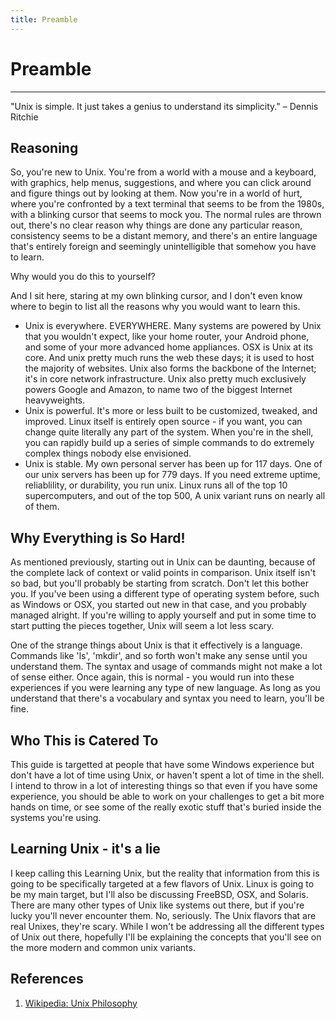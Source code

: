 ```yaml
---
title: Preamble
---
```


Preamble
========

- - -
"Unix is simple. It just takes a genius to understand its simplicity." – Dennis Ritchie

Reasoning
---------

So, you're new to Unix. You're from a world with a mouse and a keyboard, with
graphics, help menus, suggestions, and where you can click around and figure
things out by looking at them. Now you're in a world of hurt, where you're
confronted by a text terminal that seems to be from the 1980s, with a blinking
cursor that seems to mock you. The normal rules are thrown out, there's no clear
reason why things are done any particular reason, consistency seems to be a
distant memory, and there's an entire language that's entirely foreign and
seemingly unintelligible that somehow you have to learn.

Why would you do this to yourself?

And I sit here, staring at my own blinking cursor, and I don't even know where
to begin to list all the reasons why you would want to learn this.

 * Unix is everywhere. EVERYWHERE. Many systems are powered by Unix that you
   wouldn't expect, like your home router, your Android phone, and some of your
   more advanced home appliances. OSX is Unix at its core. And unix pretty much
   runs the web these days; it is used to host the majority of websites. Unix
   also forms the backbone of the Internet; it's in core network infrastructure.
   Unix also pretty much exclusively powers Google and Amazon, to name two of
   the biggest Internet heavyweights.
 * Unix is powerful. It's more or less built to be customized, tweaked, and
   improved. Linux itself is entirely open source - if you want, you can change
   quite literally any part of the system. When you're in the shell, you can
   rapidly build up a series of simple commands to do extremely complex things
   nobody else envisioned.
 * Unix is stable. My own personal server has been up for 117 days. One of our
   unix servers has been up for 779 days. If you need extreme uptime,
   reliablility, or durability, you run unix. Linux runs all of the top 10
   supercomputers, and out of the top 500, A unix variant runs on nearly all of
   them.

Why Everything is So Hard!
--------------------------

As mentioned previously, starting out in Unix can be daunting, because of the
complete lack of context or valid points in comparison. Unix itself isn't so
bad, but you'll probably be starting from scratch. Don't let this bother you. If
you've been using a different type of operating system before, such as Windows
or OSX, you started out new in that case, and you probably managed alright. If
you're willing to apply yourself and put in some time to start putting the
pieces together, Unix will seem a lot less scary.

One of the strange things about Unix is that it effectively is a language.
Commands like 'ls', 'mkdir', and so forth won't make any sense until you
understand them. The syntax and usage of commands might not make a lot of sense
either. Once again, this is normal - you would run into these experiences if you
were learning any type of new language. As long as you understand that there's a
vocabulary and syntax you need to learn, you'll be fine.

Who This is Catered To
----------------------

This guide is targetted at people that have some Windows experience but don't
have a lot of time using Unix, or haven't spent a lot of time in the shell. I
intend to throw in a lot of interesting things so that even if you have some
experience, you should be able to work on your challenges to get a bit more
hands on time, or see some of the really exotic stuff that's buried inside the
systems you're using.

Learning Unix - it's a lie
--------------------------

I keep calling this Learning Unix, but the reality that information from this
is going to be specifically targeted at a few flavors of Unix. Linux is going
to be my main target, but I'll also be discussing FreeBSD, OSX, and Solaris.
There are many other types of Unix like systems out there, but if you're lucky
you'll never encounter them. No, seriously. The Unix flavors that are real
Unixes, they're scary. While I won't be addressing all the different types of
Unix out there, hopefully I'll be explaining the concepts that you'll see on
the more modern and common unix variants.


References
----------

 1. [Wikipedia: Unix Philosophy](http://en.wikipedia.org/wiki/Unix_philosophy)
